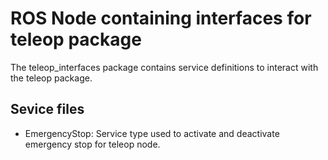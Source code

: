 # ROS Node containing interfaces for teleop package

The teleop_interfaces package contains service definitions to interact with the teleop package.

## Sevice files

* EmergencyStop: Service type used to activate and deactivate emergency stop for teleop node.


